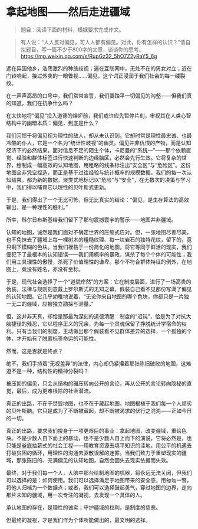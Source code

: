 # 拿起地图——然后走进疆域

> 题目：阅读下面的材料，根据要求完成作文。
> 

> 有人说：“人人反对偏见，可人人都有偏见。对此，你有怎样的认识？”请自拟题目，写一篇不少于800字的文章，谈谈你的思考。https://mp.weixin.qq.com/s/RupGz32_5hO7Z2yRaY5_6g
> 

远在异国他乡，浩荡激烈的种族歧视；遍在互联网中，无处不在的男女对立；近在门铃响起，接过外卖的一眼瞥视……偏见，这个词正浸润于我们社会的每一缕裂纹。

在一声声高昂的口号中，我们常常宣誓，我们要踏平一切偏见的沟壑——但我们真的知道，我们在抗争什么吗？

在太快地将“偏见”投入道德的熔炉前，我们或许应先暂停片刻，审视其在人类心智结构中的幽暗本质：偏见，到底是什么？

我们习惯于将偏见视为理性的敌人，却从未认识到，它却时常是理性最忠诚、也最冷酷的仆人，它是一个名为“统计性歧视”的幽灵。偏见并非仇恨的产物，而是认知经济下的必然结果。面对信息不足的陌生个体，卡尼曼的“系统一”——那个依赖直觉、经验和群体标签进行快速判断的边缘脑区，必然会先行生效。它将复杂的世界，绘制成一幅高效的认知地图，用粗略的线条标注出“安全区”与“危险区”。这份地图全非凭空捏造，而正是基于过往经验与统计概率的规模数据。我们的每一次认知结果，都为新的数据，聚类式地标记以“危险”与“安全”，在无数次的决策与学习中，我们得以哺育它以理性的贝叶斯式更新。

于是，我们得出了一个无比可怖，但无比真实的结论：“偏见，是生存算法的高效输出，是一种理性的胜利。”

所幸，科尔日布斯基给我们留下了那句震撼寰宇的警示——地图并非疆域。

认知的地图，诚然是我们面对不确定世界的压缩式应对。但，一张地图尽善尽美，也不免抹去了疆域上每一棵树木的粗糙纹理、每一块岩石的独特花纹，留下的，竟只剩下模糊的色块。当我们桎梏于一份简化的地图，将它等同于鲜活的现实，我们便犯下了最根本的认知错误——我们用概率的暴政，谋杀了每个个体的可能性；我们用工具理性的傲慢，杀死了价值理性的谦卑。那个不符合群体特征的例外，在地图上，竟没有姓名，亦没有坐标。

于是，现代社会选择了一个“道貌岸然”的方案：它在制度层面，进行了一场高贵的伪装。法律与规则刻意戴上罗尔斯式的无知之幕，假装自己看不见那份写满了偏见的认知地图。它几乎幼稚地说着，“无论你来自地图的哪个色块，你都只是一片独一无二的疆域，应被独立勘探与测量。”

但，这并非天真，却恰是那最为深刻的道德清醒：制度的“迟钝”，恰是为了对抗大脑捷径的残忍，它以程序正义的冗余，为每一个灵魂保留了挣脱统计学宿命的权利。只有当我们的制度，主动做出那个假装看不见群体差异的选择，一个孤独的个体，才开始有了脱离标签命运的可能性。

然而，这是否就是终点？

绝不，我们手持着“无视差异”的法律，内心却仍紧攥着那张陈旧破败的地图，这难道不是一种，结构性的精神分裂吗？

被压抑的偏见，只会从结构的碾压转向公开的言论，再从公开的言论转向隐秘的直觉，最后，成为更难根除的社会潜流。

真正的出路，不在于焚毁地图，也不在于藏起地图，地图根植于我们每一个人顽劣的贝叶斯脑。它只是成为了不断被藏起，却不断被渴求的伏行之混沌——正如今日的一切。

真正的出路，要求我们投身于一项更艰巨的事业：拿起地图，改变疆域，重绘色块。不是少数人自下而上的暴动，也不是少数人自上而下的演说，它将必然是，也只能是釜底抽薪式的社会工程——用教育资源去填平知识的洼地，用公平的机遇去打破贫困的循环，用理性的沟通去驱散误解的迷雾。当我们致力于重塑现实的疆域，那张陈旧的、充满偏见的认知地图，自然会因失去现实依据而失效。

最终，对于我们每一个人，大脑中那台绘制地图的机器，将永远无法关闭，但我们可以选择的是：如何使用。我们可以选择满足于地图带来的安全感，用匆匆一瞥，将他人归档为一个数据点；或者，我们可以选择鼓起勇气，穿过地图的边界，走向那片未知的疆域，用一次专注的凝视，去发现一个具体的人。

承认地图的存在，是理性的诚实；守护疆域的权利，是制度的慈悲。

但最终的凝视，才是我们作为个体所能做出的，最文明的选择。